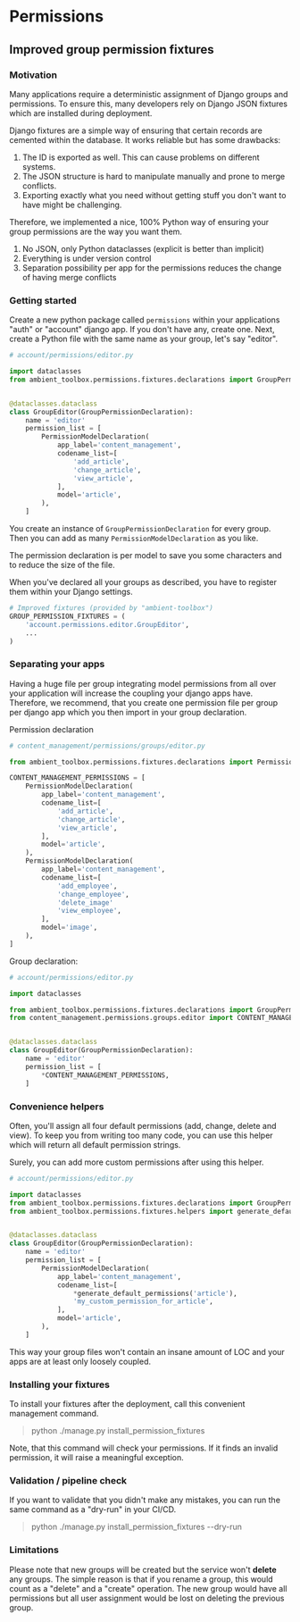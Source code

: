 # Permissions

## Improved group permission fixtures

### Motivation

Many applications require a deterministic assignment of Django groups and permissions. To ensure this, many developers
rely on Django JSON fixtures which are installed during deployment.

Django fixtures are a simple way of ensuring that certain records are cemented within the database. It works reliable
but has some drawbacks:

1. The ID is exported as well. This can cause problems on different systems.
2. The JSON structure is hard to manipulate manually and prone to merge conflicts.
3. Exporting exactly what you need without getting stuff you don't want to have might be challenging.

Therefore, we implemented a nice, 100% Python way of ensuring your group permissions are the way you want them.

1. No JSON, only Python dataclasses (explicit is better than implicit)
2. Everything is under version control
3. Separation possibility per app for the permissions reduces the change of having merge conflicts

### Getting started

Create a new python package called `permissions` within your applications "auth" or "account" django app. If you don't
have any, create one. Next, create a Python file with the same name as your group, let's say "editor".

````python
# account/permissions/editor.py

import dataclasses
from ambient_toolbox.permissions.fixtures.declarations import GroupPermissionDeclaration, PermissionModelDeclaration


@dataclasses.dataclass
class GroupEditor(GroupPermissionDeclaration):
    name = 'editor'
    permission_list = [
        PermissionModelDeclaration(
            app_label='content_management',
            codename_list=[
                'add_article',
                'change_article',
                'view_article',
            ],
            model='article',
        ),
    ]
````

You create an instance of `GroupPermissionDeclaration` for every group. Then you can add as many
`PermissionModelDeclaration` as you like.

The permission declaration is per model to save you some characters and to reduce the size of the file.

When you've declared all your groups as described, you have to register them within your Django settings.

````python
# Improved fixtures (provided by "ambient-toolbox")
GROUP_PERMISSION_FIXTURES = (
    'account.permissions.editor.GroupEditor',
    ...
)
````

### Separating your apps

Having a huge file per group integrating model permissions from all over your application will increase the coupling
your django apps have. Therefore, we recommend, that you create one permission file per group per django app which you
then import in your group declaration.

Permission declaration

````python
# content_management/permissions/groups/editor.py

from ambient_toolbox.permissions.fixtures.declarations import PermissionModelDeclaration

CONTENT_MANAGEMENT_PERMISSIONS = [
    PermissionModelDeclaration(
        app_label='content_management',
        codename_list=[
            'add_article',
            'change_article',
            'view_article',
        ],
        model='article',
    ),
    PermissionModelDeclaration(
        app_label='content_management',
        codename_list=[
            'add_employee',
            'change_employee',
            'delete_image'
            'view_employee',
        ],
        model='image',
    ),
]
````

Group declaration:

````python
# account/permissions/editor.py

import dataclasses

from ambient_toolbox.permissions.fixtures.declarations import GroupPermissionDeclaration
from content_management.permissions.groups.editor import CONTENT_MANAGEMENT_PERMISSIONS


@dataclasses.dataclass
class GroupEditor(GroupPermissionDeclaration):
    name = 'editor'
    permission_list = [
        *CONTENT_MANAGEMENT_PERMISSIONS,
    ]
````

### Convenience helpers

Often, you'll assign all four default permissions (add, change, delete and view). To keep you from writing too many
code, you can use this helper which will return all default permission strings.

Surely, you can add more custom permissions after using this helper.

````python
# account/permissions/editor.py

import dataclasses
from ambient_toolbox.permissions.fixtures.declarations import GroupPermissionDeclaration, PermissionModelDeclaration
from ambient_toolbox.permissions.fixtures.helpers import generate_default_permissions


@dataclasses.dataclass
class GroupEditor(GroupPermissionDeclaration):
    name = 'editor'
    permission_list = [
        PermissionModelDeclaration(
            app_label='content_management',
            codename_list=[
                *generate_default_permissions('article'),
                'my_custom_permission_for_article',
            ],
            model='article',
        ),
    ]
````

This way your group files won't contain an insane amount of LOC and your apps are at least only loosely coupled.

### Installing your fixtures

To install your fixtures after the deployment, call this convenient management command.

> python ./manage.py install_permission_fixtures

Note, that this command will check your permissions. If it finds an invalid permission, it will raise a meaningful
exception.

### Validation / pipeline check

If you want to validate that you didn't make any mistakes, you can run the same command as a "dry-run" in your CI/CD.

> python ./manage.py install_permission_fixtures --dry-run

### Limitations

Please note that new groups will be created but the service won't **delete** any groups. The simple reason is that if
you rename a group, this would count as a "delete" and a "create" operation. The new group would have all permissions
but all user assignment would be lost on deleting the previous group.
